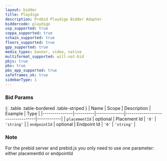 ```yaml
---
layout: bidder
title: Playdigo
description: Prebid Playdigo Bidder Adapter
biddercode: playdigo
usp_supported: true
coppa_supported: true
schain_supported: true
floors_supported: true
gpp_supported: true
media_types: banner, video, native
multiformat_supported: will-not-bid
pbjs: true
pbs: true
pbs_app_supported: true
safeframes_ok: true
sidebarType: 1
---
```


### Bid Params

{: .table .table-bordered .table-striped }
| Name          | Scope    | Description  | Example                         | Type       |
|---------------|----------|--------------|---------------------------------|------------|
| `placementId` | optional | Placement Id | `'0'`                           | `'string'` |
| `endpointId`  | optional | Endpoint Id  | `'0'`                           | `'string'` |

### Note

For the prebid server and prebid.js you only need to use one parameter: either placementId or endpointId
